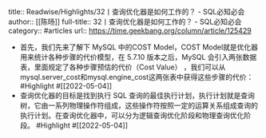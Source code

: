 title:: Readwise/Highlights/32丨查询优化器是如何工作的？ - SQL必知必会
author:: [[陈旸]]
full-title:: 32丨查询优化器是如何工作的？ - SQL必知必会
category:: #articles
url:: https://time.geekbang.org/column/article/125429

- 首先，我们先来了解下 MySQL 中的COST Model，COST Model就是优化器用来统计各种步骤的代价模型，在 5.7.10 版本之后，MySQL 会引入两张数据表，里面规定了各种步骤预估的代价（Cost Value） ，我们可以从mysql.server_cost和mysql.engine_cost这两张表中获得这些步骤的代价： #Highlight #[[2022-05-04]]
- 查询优化器的目标是找到执行 SQL 查询的最佳执行计划，执行计划就是查询树，它由一系列物理操作符组成，这些操作符按照一定的运算关系组成查询的执行计划。在查询优化器中，可以分为逻辑查询优化阶段和物理查询优化阶段。 #Highlight #[[2022-05-04]]
